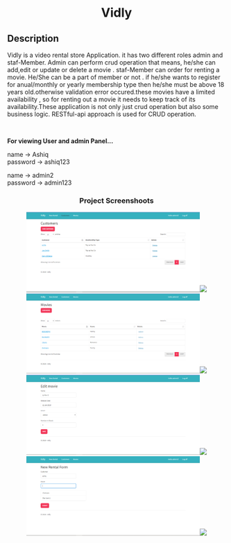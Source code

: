 <h1 align="center">Vidly</h1>


Description
--
Vidly is a video rental store Application. it has two different roles admin and staf-Member.
Admin can perform crud operation that means, he/she can add,edit or update or delete a movie . staf-Member can order for renting a movie. He/She can be a part of member or not . if he/she wants to register for anual/monthly or yearly membership type then he/she must be above 18 years old.otherwise validation error occured.these movies have a limited availability , so for renting out a movie it needs to keep track of its availability.These application is not only just crud operation but also some business logic. RESTful-api approach is used for CRUD operation.      

<br>

**For viewing User and admin Panel...** <br>

name    -> Ashiq<br>
password -> ashiq123<br>

name    -> admin2<br>
password -> admin123<br>

<h3 align="center">Project Screenshoots</h3>
<p align = center><img src="/Screenshots/vidly-1.PNG" width="400" style="max-width:100%;"><img src="/screenshots/dal6.JPG" width="400" style="max-width:100%;">
<img src="/Screenshots/Vidly-2.PNG" width="400" style="max-width:100%;"><img src="/screenshots/dal5.JPG" width="400" style="max-width:100%;">
<img src="/Screenshots/vidly-3.PNG" width="400" style="max-width:100%;"><img src="/screenshots/dal2.PNG" width="400" style="max-width:100%;">
<img src="/Screenshots/Vidly-4.PNG" width="400" style="max-width:100%;"><img src="/screenshots/dal2.PNG" width="400" style="max-width:100%;">
</p>
